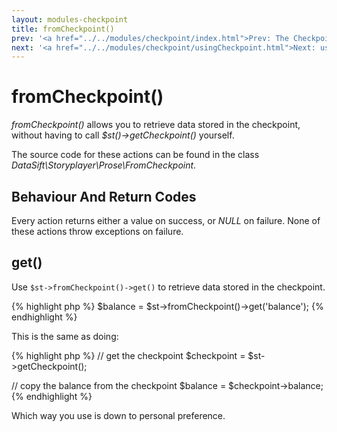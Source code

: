 ```yaml
---
layout: modules-checkpoint
title: fromCheckpoint()
prev: '<a href="../../modules/checkpoint/index.html">Prev: The Checkpoint Module</a>'
next: '<a href="../../modules/checkpoint/usingCheckpoint.html">Next: usingCheckpoint()</a>'
---
```


# fromCheckpoint()

_fromCheckpoint()_ allows you to retrieve data stored in the checkpoint, without having to call _$st()->getCheckpoint()_ yourself.

The source code for these actions can be found in the class _DataSift\Storyplayer\Prose\FromCheckpoint_.

## Behaviour And Return Codes

Every action returns either a value on success, or _NULL_ on failure.  None of these actions throw exceptions on failure.

## get()

Use `$st->fromCheckpoint()->get()` to retrieve data stored in the checkpoint.

{% highlight php %}
$balance = $st->fromCheckpoint()->get('balance');
{% endhighlight %}

This is the same as doing:

{% highlight php %}
// get the checkpoint
$checkpoint = $st->getCheckpoint();

// copy the balance from the checkpoint
$balance = $checkpoint->balance;
{% endhighlight %}

Which way you use is down to personal preference.